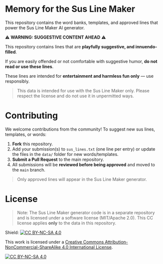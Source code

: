 # Memory for the Sus Line Maker

This repository contains the word banks, templates, and approved lines that power the Sus Line Maker AI generator.

⚠️ **WARNING: SUGGESTIVE CONTENT AHEAD** ⚠️

This repository contains lines that are **playfully suggestive, and innuendo-filled**.  

If you are easily offended or not comfortable with suggestive humor, **do not read or use these lines**.  

These lines are intended for **entertainment and harmless fun only** — use responsibly.

> This data is intended for use with the Sus Line Maker only. Please respect the license and do not use it in unpermitted ways.

# Contributing

We welcome contributions from the community! To suggest new sus lines, templates, or words:

1. **Fork** this repository.
2. Add your submission(s) to `sus_lines.txt` (one line per entry) or update the files in the `data/` folder for new words/templates.
3. **Submit a Pull Request** to the main repository.
4. All submissions will be **reviewed before being approved** and moved to the `main` branch.

> Only approved lines will appear in the Sus Line Maker generator.

# License

> Note: The Sus Line Maker generator code is in a separate repository and is licensed under a software license (MIT/Apache 2.0). This CC license applies **only** to the data in this repository.

Shield: [![CC BY-NC-SA 4.0][cc-by-nc-sa-shield]][cc-by-nc-sa]

This work is licensed under a
[Creative Commons Attribution-NonCommercial-ShareAlike 4.0 International License][cc-by-nc-sa].

[![CC BY-NC-SA 4.0][cc-by-nc-sa-image]][cc-by-nc-sa]

[cc-by-nc-sa]: http://creativecommons.org/licenses/by-nc-sa/4.0/
[cc-by-nc-sa-image]: https://licensebuttons.net/l/by-nc-sa/4.0/88x31.png
[cc-by-nc-sa-shield]: https://img.shields.io/badge/License-CC%20BY--NC--SA%204.0-lightgrey.svg
